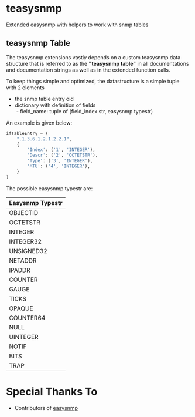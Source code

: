 # teasysnmp
Extended easysnmp with helpers to work with snmp tables


## teasysnmp Table
The teasysnmp extensions vastly depends on a custom teasysnmp data structure that is referred to as the __"teasysnmp table"__ in all documentations and documentation strings as well as in the extended function calls.

To keep things simple and optimized, the datastructure is a simple tuple with 2 elements
- the snmp table entry oid
- dictionary with definition of fields\
  - field_name: tuple of (field_index str, easysnmp typestr)

An example is given below:
```python
ifTableEntry = (
    ".1.3.6.1.2.1.2.2.1",
    {
        'Index': ('1', 'INTEGER'),
        'Descr': ('2', 'OCTETSTR'),
        'Type': ('3', 'INTEGER'),
        'MTU': ('4', 'INTEGER'),
    }
)
```

The possible easysnmp typestr are:

|Easysnmp Typestr|
|--|
|OBJECTID|
|OCTETSTR|
|INTEGER|
|INTEGER32|
|UNSIGNED32|
|NETADDR|
|IPADDR|
|COUNTER|
|GAUGE|
|TICKS|
|OPAQUE|
|COUNTER64|
|NULL|
|UINTEGER|
|NOTIF|
|BITS|
|TRAP|


# Special Thanks To
- Contributors of [easysnmp](https://github.com/kamakazikamikaze/easysnmp.git "easysnmp")
